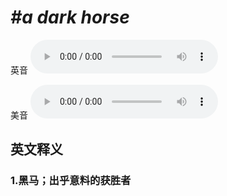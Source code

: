 # ***\#a dark horse*** 
英音
<audio src="./media/a dark horse1_AAC.aac" controls="controls"></audio>

美音
<audio src="./media/a dark horse2_AAC.aac" controls="controls"></audio>



  

英文释义
---
### 1.**黑马；出乎意料的获胜者**  


